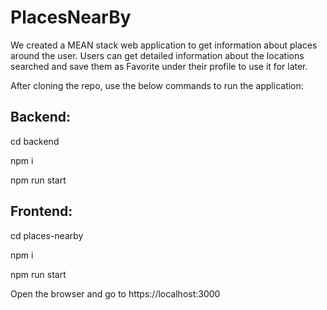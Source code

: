 # PlacesNearBy

We created a MEAN stack web application to get information about places around the user. Users can get detailed information about the locations searched and save them as Favorite under their profile to use it for later.

After cloning the repo, use the below commands to run the application:
## Backend:
cd backend

npm i

npm run start


## Frontend:
cd places-nearby

npm i

npm run start


Open the browser and go to https://localhost:3000
